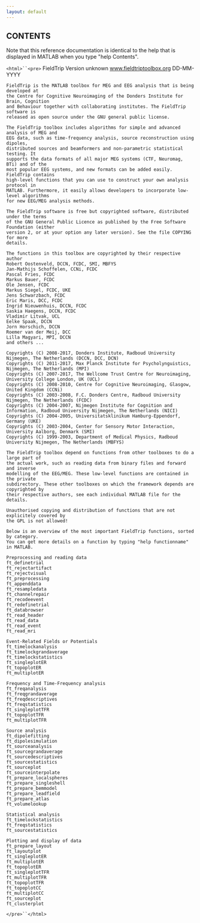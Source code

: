 ```yaml
---
layout: default
---
```


##  CONTENTS

Note that this reference documentation is identical to the help that is displayed in MATLAB when you type "help Contents".

`<html>``<pre>`
    FieldTrip
    Version unknown www.fieldtriptoolbox.org DD-MM-YYYY

    FieldTrip is the MATLAB toolbox for MEG and EEG analysis that is being developed at
    the Centre for Cognitive Neuroimaging of the Donders Institute for Brain, Cognition
    and Behaviour together with collaborating institutes. The FieldTrip software is
    released as open source under the GNU general public license.

    The FieldTrip toolbox includes algorithms for simple and advanced analysis of MEG and
    EEG data, such as time-frequency analysis, source reconstruction using dipoles,
    distributed sources and beamformers and non-parametric statistical testing. It
    supports the data formats of all major MEG systems (CTF, Neuromag, BTi) and of the
    most popular EEG systems, and new formats can be added easily. FieldTrip contains
    high-level functions that you can use to construct your own analysis protocol in
    MATLAB. Furthermore, it easily allows developers to incorporate low-level algorithms
    for new EEG/MEG analysis methods.

    The FieldTrip software is free but copyrighted software, distributed under the terms
    of the GNU General Public Licence as published by the Free Software Foundation (either
    version 2, or at your option any later version). See the file COPYING for more
    details.

    The functions in this toolbox are copyrighted by their respective author
    Robert Oostenveld, DCCN, FCDC, SMI, MBFYS
    Jan-Mathijs Schoffelen, CCNi, FCDC
    Pascal Fries, FCDC
    Markus Bauer, FCDC
    Ole Jensen, FCDC
    Markus Siegel, FCDC, UKE
    Jens Schwarzbach, FCDC
    Eric Maris, DCC, FCDC
    Ingrid Nieuwenhuis, DCCN, FCDC
    Saskia Haegens, DCCN, FCDC
    Vladimir Litvak, UCL
    Eelke Spaak, DCCN
    Jorn Horschich, DCCN
    Roemer van der Meij, DCC
    Lilla Magyari, MPI, DCCN
    and others ...

    Copyrights (C) 2008-2017, Donders Institute, Radboud University Nijmegen, The Netherlands (DCCN, DCC, DCN)
    Copyrights (C) 2011-2017, Max Planck Institute for Psycholynguistics, Nijmegen, The Netherlands (MPI)
    Copyrights (C) 2007-2017, The Wellcome Trust Centre for Neuroimaging, University College London, UK (UCL)
    Copyrights (C) 2008-2010, Centre for Cognitive Neuroimaging, Glasgow, United Kingdom (CCNi)
    Copyrights (C) 2003-2008, F.C. Donders Centre, Radboud University Nijmegen, The Netherlands (FCDC)
    Copyrights (C) 2004-2007, Nijmegen Institute for Cognition and Information, Radboud University Nijmegen, The Netherlands (NICI)
    Copyrights (C) 2004-2005, Universitatsklinikum Hamburg-Eppendorf, Germany (UKE)
    Copyrights (C) 2003-2004, Center for Sensory Motor Interaction, University Aalborg, Denmark (SMI)
    Copyrights (C) 1999-2003, Department of Medical Physics, Radboud University Nijmegen, The Netherlands (MBFYS)

    The FieldTrip toolbox depend on functions from other toolboxes to do a large part of
    the actual work, such as reading data from binary files and forward and inverse
    modelling of the EEG/MEG. These low-level functions are contained in the private
    subdirectory. These other toolboxes on which the framework depends are copyrighted by
    their respective authors, see each individual MATLAB file for the details.

    Unauthorised copying and distribution of functions that are not explicitely covered by
    the GPL is not allowed!

    Below is an overview of the most important FieldTrip functions, sorted by category.
    You can get more details on a function by typing "help functionname" in MATLAB.

    Preprocessing and reading data
    ft_definetrial
    ft_rejectartifact
    ft_rejectvisual
    ft_preprocessing
    ft_appenddata
    ft_resampledata
    ft_channelrepair
    ft_recodeevent
    ft_redefinetrial
    ft_databrowser
    ft_read_header
    ft_read_data
    ft_read_event
    ft_read_mri

    Event-Related Fields or Potentials
    ft_timelockanalysis
    ft_timelockgrandaverage
    ft_timelockstatistics
    ft_singleplotER
    ft_topoplotER
    ft_multiplotER

    Frequency and Time-Frequency analysis
    ft_freqanalysis
    ft_freqgrandaverage
    ft_freqdescriptives
    ft_freqstatistics
    ft_singleplotTFR
    ft_topoplotTFR
    ft_multiplotTFR

    Source analysis
    ft_dipolefitting
    ft_dipolesimulation
    ft_sourceanalysis
    ft_sourcegrandaverage
    ft_sourcedescriptives
    ft_sourcestatistics
    ft_sourceplot
    ft_sourceinterpolate
    ft_prepare_localspheres
    ft_prepare_singleshell
    ft_prepare_bemmodel
    ft_prepare_leadfield
    ft_prepare_atlas
    ft_volumelookup

    Statistical analysis
    ft_timelockstatistics
    ft_freqstatistics
    ft_sourcestatistics

    Plotting and display of data
    ft_prepare_layout
    ft_layoutplot
    ft_singleplotER
    ft_multiplotER
    ft_topoplotER
    ft_singleplotTFR
    ft_multiplotTFR
    ft_topoplotTFR
    ft_topoplotCC
    ft_multiplotCC
    ft_sourceplot
    ft_clusterplot
`</pre>``</html>`
